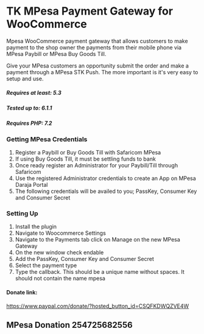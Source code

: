 # TK MPesa Payment Gateway for WooCommerce
Mpesa WooCommerce payment gateway that allows customers to make payment to the shop owner the payments from their mobile phone via MPesa Paybill or MPesa Buy Goods Till.

Give your MPesa customers an opportunity submit the order and make a payment through a MPesa STK Push. The more important is it's very easy to setup and use.

##### Requires at least: 5.3
##### Tested up to: 6.1.1
##### Requires PHP: 7.2

### Getting MPesa Credentials
1. Register a Paybill or Buy Goods Till with Safaricom MPesa
2. If using Buy Goods Till, it must be settling funds to bank
3. Once ready register an Administrator for your Paybill/Till through Safaricom
4. Use the registered Administrator credentials to create an App on MPesa Daraja Portal
5. The following credentials will be availed to you; PassKey, Consumer Key and Consumer Secret 

### Setting Up
1. Install the plugin
2. Navigate to Woocommerce Settings
3. Navigate to the Payments tab click on Manage on the new MPesa Gateway
4. On the new window check endable
5. Add the PassKey, Consumer Key and Consumer Secret 
6. Select the payment type
7. Type the callback. This should be a unique name without spaces. It should not contain the name mpesa


#### Donate link: 
https://www.paypal.com/donate/?hosted_button_id=CSQFKDWQZVE4W

## MPesa Donation 254725682556
